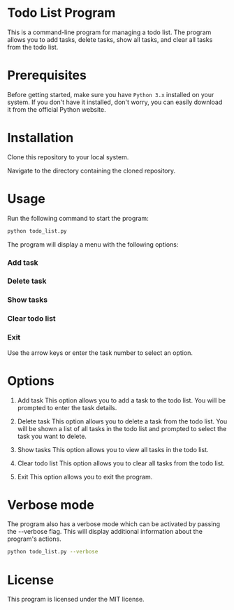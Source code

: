 # Todo List Program
This is a command-line program for managing a todo list. The program allows you to add tasks, delete tasks, show all tasks, and clear all tasks from the todo list.

# Prerequisites
Before getting started, make sure you have `Python 3.x` installed on your system. If you don't have it installed, don't worry, you can easily download it from the official Python website.
# Installation
Clone this repository to your local system.

Navigate to the directory containing the cloned repository.

# Usage
Run the following command to start the program:

```sh
python todo_list.py
```
The program will display a menu with the following options:

### Add task
### Delete task
### Show tasks
### Clear todo list
### Exit
Use the arrow keys or enter the task number to select an option.

# Options
1. Add task
This option allows you to add a task to the todo list. You will be prompted to enter the task details.

2. Delete task
This option allows you to delete a task from the todo list. You will be shown a list of all tasks in the todo list and prompted to select the task you want to delete.

3. Show tasks
This option allows you to view all tasks in the todo list.

4. Clear todo list
This option allows you to clear all tasks from the todo list.

5. Exit
This option allows you to exit the program.

# Verbose mode
The program also has a verbose mode which can be activated by passing the --verbose flag. This will display additional information about the program's actions.

```sh
python todo_list.py --verbose
```
# License
This program is licensed under the MIT license.